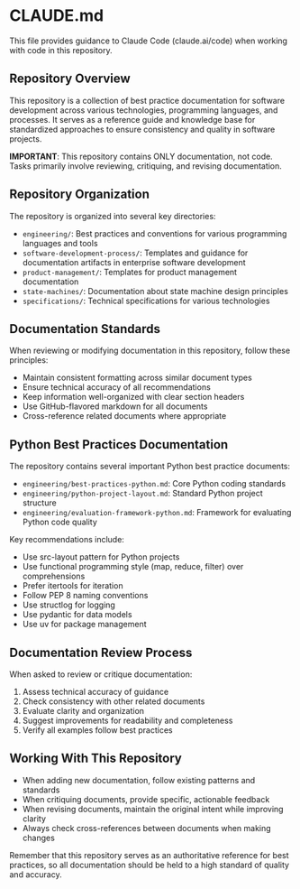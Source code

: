 # CLAUDE.md

This file provides guidance to Claude Code (claude.ai/code) when working with code in this repository.

## Repository Overview

This repository is a collection of best practice documentation for software development across various technologies, programming languages, and processes. It serves as a reference guide and knowledge base for standardized approaches to ensure consistency and quality in software projects.

**IMPORTANT**: This repository contains ONLY documentation, not code. Tasks primarily involve reviewing, critiquing, and revising documentation.

## Repository Organization

The repository is organized into several key directories:

- `engineering/`: Best practices and conventions for various programming languages and tools
- `software-development-process/`: Templates and guidance for documentation artifacts in enterprise software development
- `product-management/`: Templates for product management documentation
- `state-machines/`: Documentation about state machine design principles
- `specifications/`: Technical specifications for various technologies

## Documentation Standards

When reviewing or modifying documentation in this repository, follow these principles:

- Maintain consistent formatting across similar document types
- Ensure technical accuracy of all recommendations
- Keep information well-organized with clear section headers
- Use GitHub-flavored markdown for all documents
- Cross-reference related documents where appropriate

## Python Best Practices Documentation

The repository contains several important Python best practice documents:

- `engineering/best-practices-python.md`: Core Python coding standards
- `engineering/python-project-layout.md`: Standard Python project structure
- `engineering/evaluation-framework-python.md`: Framework for evaluating Python code quality

Key recommendations include:

- Use src-layout pattern for Python projects
- Use functional programming style (map, reduce, filter) over comprehensions
- Prefer itertools for iteration
- Follow PEP 8 naming conventions
- Use structlog for logging
- Use pydantic for data models
- Use uv for package management

## Documentation Review Process

When asked to review or critique documentation:

1. Assess technical accuracy of guidance
2. Check consistency with other related documents
3. Evaluate clarity and organization
4. Suggest improvements for readability and completeness
5. Verify all examples follow best practices

## Working With This Repository

- When adding new documentation, follow existing patterns and standards
- When critiquing documents, provide specific, actionable feedback
- When revising documents, maintain the original intent while improving clarity
- Always check cross-references between documents when making changes

Remember that this repository serves as an authoritative reference for best practices, so all documentation should be held to a high standard of quality and accuracy.